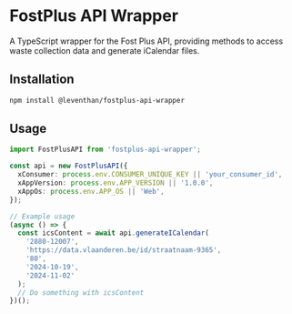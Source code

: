 # FostPlus API Wrapper

A TypeScript wrapper for the Fost Plus API, providing methods to access waste collection data and generate iCalendar files.

## Installation

```bash
npm install @leventhan/fostplus-api-wrapper
```

## Usage

```ts
import FostPlusAPI from 'fostplus-api-wrapper';

const api = new FostPlusAPI({
  xConsumer: process.env.CONSUMER_UNIQUE_KEY || 'your_consumer_id',
  xAppVersion: process.env.APP_VERSION || '1.0.0',
  xAppOs: process.env.APP_OS || 'Web',
});

// Example usage
(async () => {
  const icsContent = await api.generateICalendar(
    '2880-12007',
    'https://data.vlaanderen.be/id/straatnaam-9365',
    '80',
    '2024-10-19',
    '2024-11-02'
  );
  // Do something with icsContent
})();

```
